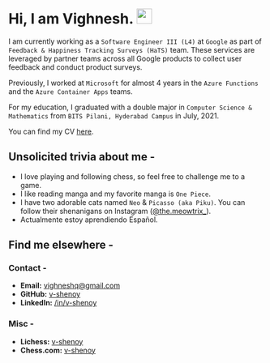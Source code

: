 # Hi, I am Vighnesh. <img src="./assets/wave.gif" width="30px" />

I am currently working as a `Software Engineer III (L4)` at `Google` as part of `Feedback & Happiness Tracking Surveys (HaTS)` team. These services are leveraged by partner teams across all Google products to collect user feedback and conduct product surveys.

Previously, I worked at `Microsoft` for almost 4 years in the `Azure Functions` and the `Azure Container Apps` teams.

For my education, I graduated with a double major in `Computer Science & Mathematics` from `BITS Pilani, Hyderabad Campus` in July, 2021. 

You can find my CV [here](https://v-shenoy.in/cv.pdf).

## Unsolicited trivia about me -

- I love playing and following chess, so feel free to challenge me to a game.
- I like reading manga and my favorite manga is `One Piece`.
- I have two adorable cats named `Neo` & `Picasso (aka Piku)`. You can follow their shenanigans on Instagram ([@the.meowtrix_](https://www.instagram.com/the.meowtrix_/)).
- Actualmente estoy aprendiendo Español.

## Find me elsewhere -

### Contact -

- **Email:** [vighneshq@gmail.com](mailto:vighneshq@gmail.com)
- **GitHub:** [v-shenoy](https://github.com/v-shenoy)
- **LinkedIn:** [/in/v-shenoy](https://linkedin.com/in/v-shenoy)

### Misc -

- **Lichess:** [v-shenoy](https://lichess.org/@/v-shenoy)
- **Chess.com:** [v-shenoy](https://www.chess.com/member/v-shenoy)
